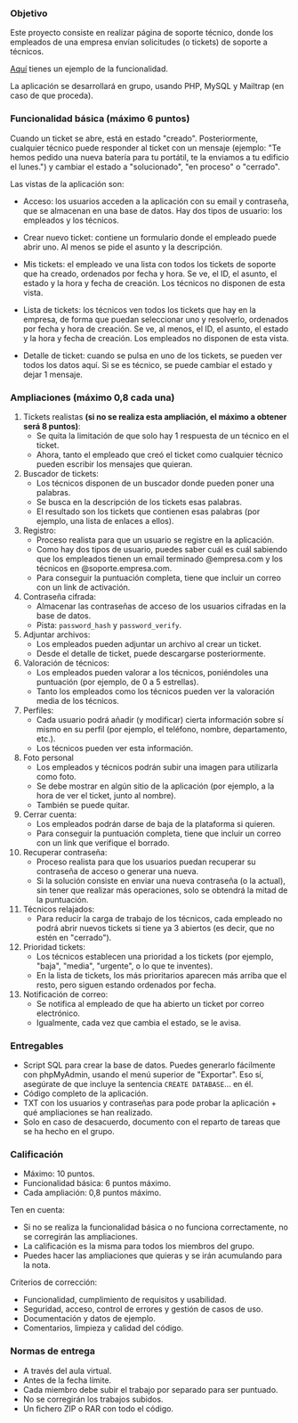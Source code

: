 ### **Objetivo**

Este proyecto consiste en realizar página de soporte técnico, donde los empleados de una empresa envían solicitudes (o tickets) de soporte a técnicos. 

[Aquí](https://www.hesk.com/demo.php) tienes un ejemplo de la funcionalidad.

La aplicación se desarrollará en grupo, usando PHP, MySQL y Mailtrap (en caso de que proceda).

### **Funcionalidad básica** (máximo 6 puntos)

Cuando un ticket se abre, está en estado "creado". Posteriormente, cualquier técnico puede responder al ticket con un mensaje (ejemplo: "Te hemos pedido una nueva batería para tu portátil, te la enviamos a tu edificio el lunes.") y cambiar el estado a "solucionado", "en proceso" o "cerrado".

Las vistas de la aplicación son:

- Acceso: los usuarios acceden a la aplicación con su email y contraseña, que se almacenan en una base de datos. Hay dos tipos de usuario: los empleados y los técnicos.  
      
    
- Crear nuevo ticket: contiene un formulario donde el empleado puede abrir uno. Al menos se pide el asunto y la descripción.  
      
    
- Mis tickets: el empleado ve una lista con todos los tickets de soporte que ha creado, ordenados por fecha y hora. Se ve, el ID, el asunto, el estado y la hora y fecha de creación. Los técnicos no disponen de esta vista.  
      
    
- Lista de tickets: los técnicos ven todos los tickets que hay en la empresa, de forma que puedan seleccionar uno y resolverlo, ordenados por fecha y hora de creación. Se ve, al menos, el ID, el asunto, el estado y la hora y fecha de creación. Los empleados no disponen de esta vista.  
      
    
- Detalle de ticket: cuando se pulsa en uno de los tickets, se pueden ver todos los datos aquí. Si se es técnico, se puede cambiar el estado y dejar 1 mensaje.

### **Ampliaciones** (máximo 0,8 cada una)

1. Tickets realistas **(si no se realiza esta ampliación, el máximo a obtener será 8 puntos)**:
    - Se quita la limitación de que solo hay 1 respuesta de un técnico en el ticket.
    - Ahora, tanto el empleado que creó el ticket como cualquier técnico pueden escribir los mensajes que quieran.
2. Buscador de tickets:
    - Los técnicos disponen de un buscador donde pueden poner una palabras.
    - Se busca en la descripción de los tickets esas palabras.
    - El resultado son los tickets que contienen esas palabras (por ejemplo, una lista de enlaces a ellos).
3. Registro:
    - Proceso realista para que un usuario se registre en la aplicación.
    - Como hay dos tipos de usuario, puedes saber cuál es cuál sabiendo que los empleados tienen un email terminado @empresa.com y los técnicos en @soporte.empresa.com.
    - Para conseguir la puntuación completa, tiene que incluir un correo con un link de activación.
4. Contraseña cifrada:
    - Almacenar las contraseñas de acceso de los usuarios cifradas en la base de datos.
    - Pista: `password_hash` y `password_verify`.
5. Adjuntar archivos:
    - Los empleados pueden adjuntar un archivo al crear un ticket.
    - Desde el detalle de ticket, puede descargarse posteriormente.
6. Valoración de técnicos:
    - Los empleados pueden valorar a los técnicos, poniéndoles una puntuación (por ejemplo, de 0 a 5 estrellas).
    - Tanto los empleados como los técnicos pueden ver la valoración media de los técnicos.
7. Perfiles:
    - Cada usuario podrá añadir (y modificar) cierta información sobre sí mismo en su perfil (por ejemplo, el teléfono, nombre, departamento, etc.).
    - Los técnicos pueden ver esta información.
8. Foto personal
    - Los empleados y técnicos podrán subir una imagen para utilizarla como foto.
    - Se debe mostrar en algún sitio de la aplicación (por ejemplo, a la hora de ver el ticket, junto al nombre).
    - También se puede quitar.
9. Cerrar cuenta:
    - Los empleados podrán darse de baja de la plataforma si quieren.
    - Para conseguir la puntuación completa, tiene que incluir un correo con un link que verifique el borrado.
10. Recuperar contraseña:
    - Proceso realista para que los usuarios puedan recuperar su contraseña de acceso o generar una nueva.
    - Si la solución consiste en enviar una nueva contraseña (o la actual), sin tener que realizar más operaciones, solo se obtendrá la mitad de la puntuación.
11. Técnicos relajados:
    - Para reducir la carga de trabajo de los técnicos, cada empleado no podrá abrir nuevos tickets si tiene ya 3 abiertos (es decir, que no estén en "cerrado").
12. Prioridad tickets:
    - Los técnicos establecen una prioridad a los tickets (por ejemplo, "baja", "media", "urgente", o lo que te inventes).
    - En la lista de tickets, los más prioritarios aparecen más arriba que el resto, pero siguen estando ordenados por fecha.
13. Notificación de correo:
    - Se notifica al empleado de que ha abierto un ticket por correo electrónico.
    - Igualmente, cada vez que cambia el estado, se le avisa.

### **Entregables**

- Script SQL para crear la base de datos. Puedes generarlo fácilmente con phpMyAdmin, usando el menú superior de "Exportar". Eso sí, asegúrate de que incluye la sentencia `CREATE DATABASE`... en él.
- Código completo de la aplicación.
- TXT con los usuarios y contraseñas para pode probar la aplicación + qué ampliaciones se han realizado.
- Solo en caso de desacuerdo, documento con el reparto de tareas que se ha hecho en el grupo.

### **Calificación**

- Máximo: 10 puntos.
- Funcionalidad básica: 6 puntos máximo.
- Cada ampliación: 0,8 puntos máximo.

Ten en cuenta:

- Si no se realiza la funcionalidad básica o no funciona correctamente, no se corregirán las ampliaciones.
- La calificación es la misma para todos los miembros del grupo.
- Puedes hacer las ampliaciones que quieras y se irán acumulando para la nota.

Criterios de corrección:

- Funcionalidad, cumplimiento de requisitos y usabilidad.
- Seguridad, acceso, control de errores y gestión de casos de uso.
- Documentación y datos de ejemplo.
- Comentarios, limpieza y calidad del código.

### **Normas de entrega**

- A través del aula virtual.
- Antes de la fecha límite.
- Cada miembro debe subir el trabajo por separado para ser puntuado.
- No se corregirán los trabajos subidos.
- Un fichero ZIP o RAR con todo el código.